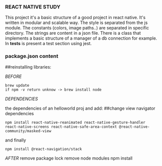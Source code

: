 ### REACT NATIVE STUDY
  This project it's a basic structure of a good project in react native.
  It's written in modular and scalable way.
  The style is separated from the js module.
  The constants (colors, image paths..) are separated in specific directory.
  The strings are content in a json file.
  There is a class that implements a basic structure of a manager of a db connection for example.
  In __tests__ is present a test section using jest.
  
### package.json content

  ##reinstalling libraries:

  *BEFORE*

  ```
  brew update
  if npm -v return unknow -> brew install node
  ```
  *DEPENDENCIES*

  the dependencies of an helloworld proj and add:
  ##change view navigator dependencies
  ```
  npm install react-native-reanimated react-native-gesture-handler react-native-screens react-native-safe-area-context @react-native-community/masked-view
  ``` 
  and finally
  ```
  npm install @react-navigation/stack
  ```
  *AFTER*
  remove package lock
  remove node modules
  npm install

